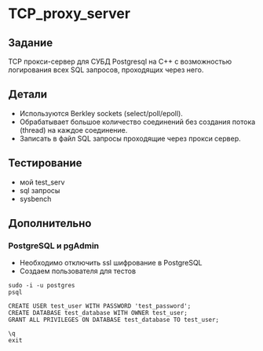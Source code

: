 # TCP_proxy_server

## Задание
TCP прокси-сервер для СУБД Postgresql на C++ с возможностью логирования всех SQL запросов, проходящих через него.

## Детали
- Используются Berkley sockets (select/poll/epoll).
- Обрабатывает большое количество соединений без создания потока (thread) на каждое соединение.
- Записать в файл SQL запросы проходящие через прокси сервер.

## Тестирование
- мой test_serv
- sql запросы
- sysbench

## Дополнительно
### PostgreSQL и pgAdmin
- Необходимо отключить ssl шифрование в PostgreSQL
- Создаем пользователя для тестов
```
sudo -i -u postgres
psql

CREATE USER test_user WITH PASSWORD 'test_password';
CREATE DATABASE test_database WITH OWNER test_user;
GRANT ALL PRIVILEGES ON DATABASE test_database TO test_user;

\q
exit
```
